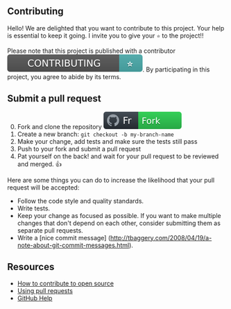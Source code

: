 ## Contributing

Hello! We are delighted that you want to contribute to this project. Your help is essential to keep it going. I invite you to give your `⭐` to the project!!

Please note that this project is published with a contributor [![Code of Conduct](css/images/codeOfConduct.svg)](https://github.com/Todointerconectado/basicojavascript/blob/main/CODE_OF_CONDUCT.md). By participating in this project, you agree to abide by its terms.

## Submit a pull request

0. Fork and clone the repository [![fork](css/images/badgeFork.svg)](https://github.com/Todointerconectado/basicojavascript/fork)
0. Create a new branch: `git checkout -b my-branch-name`
0. Make your change, add tests and make sure the tests still pass
0. Push to your fork and submit a pull request
0. Pat yourself on the back! and wait for your pull request to be reviewed and merged. 👍

Here are some things you can do to increase the likelihood that your pull request will be accepted:

- Follow the code style and quality standards.
- Write tests.
- Keep your change as focused as possible. If you want to make multiple changes that don't depend on each other, consider submitting them as separate pull requests.
- Write a [nice commit message] (http://tbaggery.com/2008/04/19/a-note-about-git-commit-messages.html).

## Resources

- [How to contribute to open source](https://opensource.guide/how-to-contribute/)
- [Using pull requests](https://help.github.com/articles/about-pull-requests/)
- [GitHub Help](https://help.github.com)